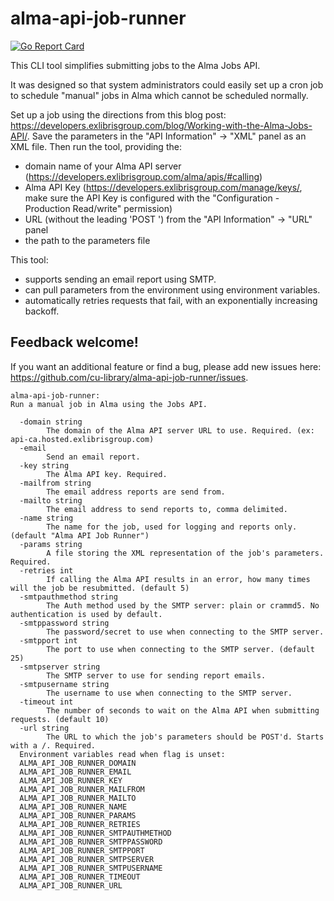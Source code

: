 # alma-api-job-runner

[![Go Report Card](https://goreportcard.com/badge/github.com/cu-library/alma-api-job-runner)](https://goreportcard.com/report/github.com/cu-library/alma-api-job-runner)

This CLI tool simplifies submitting jobs to the Alma Jobs API.

It was designed so that system administrators could easily set up a cron job to schedule "manual" jobs in Alma which cannot be scheduled normally.

Set up a job using the directions from this blog post: https://developers.exlibrisgroup.com/blog/Working-with-the-Alma-Jobs-API/.
Save the parameters in the "API Information" -> "XML" panel as an XML file.
Then run the tool, providing the:
* domain name of your Alma API server (https://developers.exlibrisgroup.com/alma/apis/#calling)
* Alma API Key (https://developers.exlibrisgroup.com/manage/keys/, make sure the API Key is configured with the "Configuration - Production Read/write" permission)
* URL (without the leading 'POST ') from the "API Information" -> "URL" panel
* the path to the parameters file

This tool:
* supports sending an email report using SMTP.
* can pull parameters from the environment using environment variables.
* automatically retries requests that fail, with an exponentially increasing backoff.

## Feedback welcome!

If you want an additional feature or find a bug, please add new issues here: https://github.com/cu-library/alma-api-job-runner/issues.


```
alma-api-job-runner:
Run a manual job in Alma using the Jobs API.

  -domain string
        The domain of the Alma API server URL to use. Required. (ex: api-ca.hosted.exlibrisgroup.com)
  -email
        Send an email report.
  -key string
        The Alma API key. Required.
  -mailfrom string
        The email address reports are send from.
  -mailto string
        The email address to send reports to, comma delimited.
  -name string
        The name for the job, used for logging and reports only. (default "Alma API Job Runner")
  -params string
        A file storing the XML representation of the job's parameters. Required.
  -retries int
        If calling the Alma API results in an error, how many times will the job be resubmitted. (default 5)
  -smtpauthmethod string
        The Auth method used by the SMTP server: plain or crammd5. No authentication is used by default.
  -smtppassword string
        The password/secret to use when connecting to the SMTP server.
  -smtpport int
        The port to use when connecting to the SMTP server. (default 25)
  -smtpserver string
        The SMTP server to use for sending report emails.
  -smtpusername string
        The username to use when connecting to the SMTP server.
  -timeout int
        The number of seconds to wait on the Alma API when submitting requests. (default 10)
  -url string
        The URL to which the job's parameters should be POST'd. Starts with a /. Required.
  Environment variables read when flag is unset:
  ALMA_API_JOB_RUNNER_DOMAIN
  ALMA_API_JOB_RUNNER_EMAIL
  ALMA_API_JOB_RUNNER_KEY
  ALMA_API_JOB_RUNNER_MAILFROM
  ALMA_API_JOB_RUNNER_MAILTO
  ALMA_API_JOB_RUNNER_NAME
  ALMA_API_JOB_RUNNER_PARAMS
  ALMA_API_JOB_RUNNER_RETRIES
  ALMA_API_JOB_RUNNER_SMTPAUTHMETHOD
  ALMA_API_JOB_RUNNER_SMTPPASSWORD
  ALMA_API_JOB_RUNNER_SMTPPORT
  ALMA_API_JOB_RUNNER_SMTPSERVER
  ALMA_API_JOB_RUNNER_SMTPUSERNAME
  ALMA_API_JOB_RUNNER_TIMEOUT
  ALMA_API_JOB_RUNNER_URL
```
